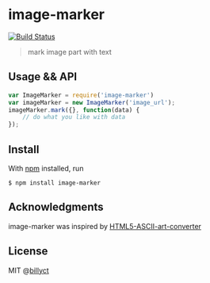 # image-marker

[![Build Status](https://travis-ci.org/billyct/image-marker.svg?branch=master)](https://travis-ci.org/billyct/image-marker)

> mark image part with text

## Usage && API

```js
var ImageMarker = require('image-marker')
var imageMarker = new ImageMarker('image_url');
imageMarker.mark({}, function(data) {
	// do what you like with data
});
```

## Install

With [npm](https://npmjs.org/) installed, run

```
$ npm install image-marker
```

## Acknowledgments

image-marker was inspired by [HTML5-ASCII-art-converter](http://haruatari.github.io/HTML5-ASCII-art-converter/)

## License

MIT @[billyct](http://billyct.com)